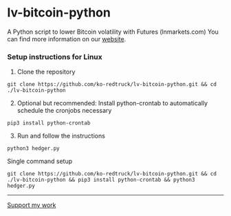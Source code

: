 # lv-bitcoin-python
A Python script to lower Bitcoin volatility with Futures (lnmarkets.com) 
You can find more information on our [website](https://ko-redtruck.github.io/lv-bitcoin-python/).
### Setup instructions for Linux
1. Clone the repository
```shell
git clone https://github.com/ko-redtruck/lv-bitcoin-python.git && cd ./lv-bitcoin-python
```
2. Optional but recommended: Install python-crontab to automatically schedule the cronjobs necessary
```shell
pip3 install python-crontab
```
3. Run and follow the instructions
```shell
python3 hedger.py
```

Single command setup

```shell
git clone https://github.com/ko-redtruck/lv-bitcoin-python.git && cd ./lv-bitcoin-python && pip3 install python-crontab && python3 hedger.py
```

<hr/>

[Support my work](https://tippin.me/@lnanswers)
